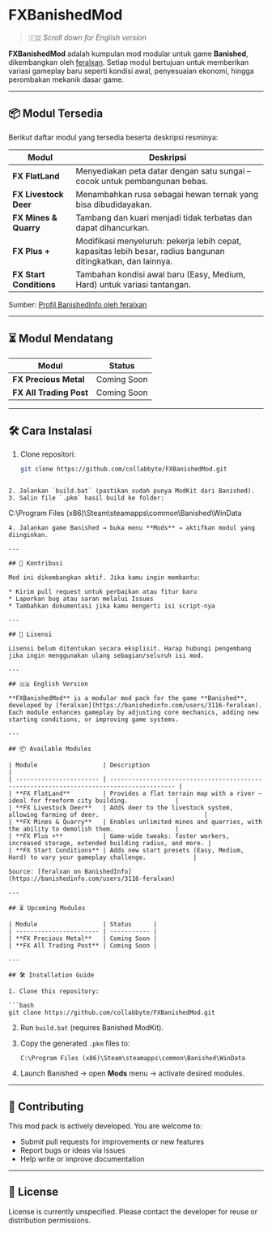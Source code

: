 # FXBanishedMod

> 🇮🇩 *Scroll down for English version*

**FXBanishedMod** adalah kumpulan mod modular untuk game **Banished**, dikembangkan oleh [feralxan](https://banishedinfo.com/users/3116-feralxan). Setiap modul bertujuan untuk memberikan variasi gameplay baru seperti kondisi awal, penyesuaian ekonomi, hingga perombakan mekanik dasar game.

---

## 📦 Modul Tersedia

Berikut daftar modul yang tersedia beserta deskripsi resminya:

| Modul                  | Deskripsi                                                                 |
|------------------------|---------------------------------------------------------------------------|
| **FX FlatLand**        | Menyediakan peta datar dengan satu sungai – cocok untuk pembangunan bebas. |
| **FX Livestock Deer**  | Menambahkan rusa sebagai hewan ternak yang bisa dibudidayakan.            |
| **FX Mines & Quarry**  | Tambang dan kuari menjadi tidak terbatas dan dapat dihancurkan.           |
| **FX Plus +**          | Modifikasi menyeluruh: pekerja lebih cepat, kapasitas lebih besar, radius bangunan ditingkatkan, dan lainnya. |
| **FX Start Conditions**| Tambahan kondisi awal baru (Easy, Medium, Hard) untuk variasi tantangan.  |

Sumber: [Profil BanishedInfo oleh feralxan](https://banishedinfo.com/users/3116-feralxan)

---

## ⏳ Modul Mendatang

| Modul                   | Status        |
|-------------------------|---------------|
| **FX Precious Metal**   | Coming Soon   |
| **FX All Trading Post** | Coming Soon   |

---

## 🛠️ Cara Instalasi

1. Clone repositori:
   ```bash
   git clone https://github.com/collabbyte/FXBanishedMod.git
```

2. Jalankan `build.bat` (pastikan sudah punya ModKit dari Banished).
3. Salin file `.pkm` hasil build ke folder:

   ```
   C:\Program Files (x86)\Steam\steamapps\common\Banished\WinData
   ```
4. Jalankan game Banished → buka menu **Mods** → aktifkan modul yang diinginkan.

---

## 🤝 Kontribusi

Mod ini dikembangkan aktif. Jika kamu ingin membantu:

* Kirim pull request untuk perbaikan atau fitur baru
* Laporkan bug atau saran melalui Issues
* Tambahkan dokumentasi jika kamu mengerti isi script-nya

---

## 📄 Lisensi

Lisensi belum ditentukan secara eksplisit. Harap hubungi pengembang jika ingin menggunakan ulang sebagian/seluruh isi mod.

---

## 🇬🇧 English Version

**FXBanishedMod** is a modular mod pack for the game **Banished**, developed by [feralxan](https://banishedinfo.com/users/3116-feralxan). Each module enhances gameplay by adjusting core mechanics, adding new starting conditions, or improving game systems.

---

## 📦 Available Modules

| Module                  | Description                                                                              |
| ----------------------- | ---------------------------------------------------------------------------------------- |
| **FX FlatLand**         | Provides a flat terrain map with a river – ideal for freeform city building.             |
| **FX Livestock Deer**   | Adds deer to the livestock system, allowing farming of deer.                             |
| **FX Mines & Quarry**   | Enables unlimited mines and quarries, with the ability to demolish them.                 |
| **FX Plus +**           | Game-wide tweaks: faster workers, increased storage, extended building radius, and more. |
| **FX Start Conditions** | Adds new start presets (Easy, Medium, Hard) to vary your gameplay challenge.             |

Source: [feralxan on BanishedInfo](https://banishedinfo.com/users/3116-feralxan)

---

## ⏳ Upcoming Modules

| Module                  | Status      |
| ----------------------- | ----------- |
| **FX Precious Metal**   | Coming Soon |
| **FX All Trading Post** | Coming Soon |

---

## 🛠️ Installation Guide

1. Clone this repository:

   ```bash
   git clone https://github.com/collabbyte/FXBanishedMod.git
   ```
2. Run `build.bat` (requires Banished ModKit).
3. Copy the generated `.pkm` files to:

   ```
   C:\Program Files (x86)\Steam\steamapps\common\Banished\WinData
   ```
4. Launch Banished → open **Mods** menu → activate desired modules.

---

## 🤝 Contributing

This mod pack is actively developed. You are welcome to:

* Submit pull requests for improvements or new features
* Report bugs or ideas via Issues
* Help write or improve documentation

---

## 📄 License

License is currently unspecified. Please contact the developer for reuse or distribution permissions.